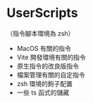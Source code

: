 # UserScripts

（指令腳本環境為 zsh）

- MacOS 有關的指令
- Vite 開發環境有關的指令
- 原生指令的改良版指令
- 檔案管理有關的自定指令
- zsh 環境的鉤子配置
- 一些 ts 函式的儲藏
